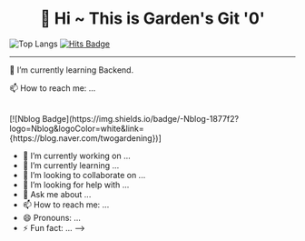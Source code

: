 <div align=center><h1>👋 Hi ~ This is Garden's Git   '0' </h1></div>
 
![Top Langs](https://github-readme-stats.vercel.app/api/top-langs/?username=zwei1garden)
[![Hits Badge](https://hits.seeyoufarm.com/api/count/incr/badge.svg?url={https://github.com/zwei1garden}&count_bg=%2379C83D&title_bg=%23555555&icon=&icon_color=%23E7E7E7&title=hits&edge_flat=false)](https://hits.seeyoufarm.com)

<hr>
 <p>🌱 I’m currently learning Backend.</p>
 <p>📫 How to reach me: ...</p> 
 <br>
 [![Nblog Badge](https://img.shields.io/badge/-Nblog-1877f2?logo=Nblog&logoColor=white&link={https://blog.naver.com/twogardening})]

- 🔭 I’m currently working on ...
- 🌱 I’m currently learning ...
- 👯 I’m looking to collaborate on ...
- 🤔 I’m looking for help with ...
- 💬 Ask me about ...
- 📫 How to reach me: ...
- 😄 Pronouns: ...
- ⚡ Fun fact: ...
-->
</div>

